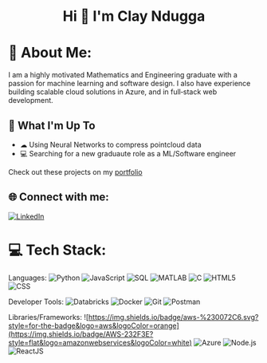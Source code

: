<h1 align="center">Hi 👋 I'm Clay Ndugga </h1>
<!--<h3 align="center">A passionate software engineer from America</h3>-->

# 💫 About Me:

I am a highly motivated Mathematics and Engineering graduate with a passion for machine learning and software design. I also have experience building scalable cloud solutions in Azure, and in full‑stack web development. 

## 🚀 What I'm Up To

- ☁ Using Neural Networks to compress pointcloud data
- 💻 Searching for a new graduaute role as a ML/Software engineer

Check out these projects on my [portfolio](https://clayndugga.github.io)


## 🌐 Connect with me:
[![LinkedIn](https://img.shields.io/badge/LinkedIn-%230077B5.svg?logo=linkedin&logoColor=white)](https://www.linkedin.com/in/clay-ndugga/)

# 💻 Tech Stack:
Languages: 
![Python](https://img.shields.io/badge/python-%233776AB.svg?style=for-the-badge&logo=python&logoColor=white) 
![JavaScript](https://img.shields.io/badge/javascript-%23323330.svg?style=for-the-badge&logo=javascript&logoColor=%23F7DF1E)
![SQL](https://img.shields.io/badge/SQL-07405e.svg?style=for-the-badge&logo=sql&logoColor=white)
![MATLAB](https://img.shields.io/badge/MATLAB-%23E16737.svg?style=for-the-badge&logo=matlab&logoColor=white)
![C](https://img.shields.io/badge/C-%2300599C.svg?style=for-the-badge&logo=c&logoColor=white)
![HTML5](https://img.shields.io/badge/html5-%23E34F26.svg?style=for-the-badge&logo=html5&logoColor=white) 
![CSS](https://img.shields.io/badge/css-%231572B6.svg?style=for-the-badge&logo=css3&logoColor=white) 

Developer Tools: 
![Databricks](https://img.shields.io/badge/databricks-%23FF3621.svg?style=for-the-badge&logo=databricks&logoColor=white)
![Docker](https://img.shields.io/badge/Docker-2496ED?style=for-the-badge&logo=docker&logoColor=white)
![Git](https://img.shields.io/badge/git-%23F05033.svg?style=for-the-badge&logo=git&logoColor=white)
![Postman](https://img.shields.io/badge/Postman-FF6C37?style=for-the-badge&logo=postman&logoColor=white) 

Libraries/Frameworks: 
![https://img.shields.io/badge/aws-%230072C6.svg?style=for-the-badge&logo=aws&logoColor=orange](https://img.shields.io/badge/AWS-232F3E?style=flat&logo=amazonwebservices&logoColor=white)
![Azure](https://img.shields.io/badge/azure-%230072C6.svg?style=for-the-badge&logo=microsoftazure&logoColor=white)
![Node.js](https://img.shields.io/badge/node.js-6da55f.svg?style=for-the-badge&logo=node.js&logoColor=white)
![ReactJS](https://img.shields.io/badge/-ReactJs-61DAFB?logo=react&logoColor=white&style=for-the-badge)
